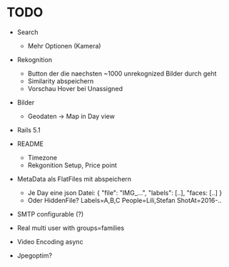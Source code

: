 # TODO

* Search
  * Mehr Optionen (Kamera)

* Rekognition
  * Button der die naechsten ~1000 unrekognized Bilder durch geht
  * Similarity abspeichern
  * Vorschau Hover bei Unassigned

* Bilder
  * Geodaten -> Map in Day view

* Rails 5.1

* README
  * Timezone
  * Rekgonition Setup, Price point

* MetaData als FlatFiles mit abspeichern
  * Je Day eine json Datei:
  {
    "file": "IMG_...",
    "labels": [..],
    "faces: [..]
  }
  * Oder HiddenFile?
    Labels=A,B,C
    People=Lili,Stefan
    ShotAt=2016-..

* SMTP configurable (?)
* Real multi user with groups=families
* Video Encoding async
* Jpegoptim?

